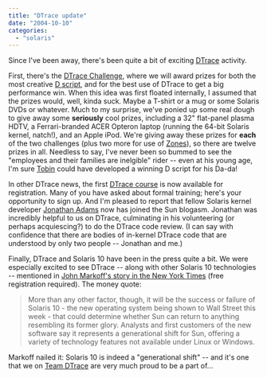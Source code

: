 ```yaml
---
title: "DTrace update"
date: "2004-10-10"
categories: 
  - "solaris"
---
```


Since I've been away, there's been quite a bit of exciting [DTrace](http://www.sun.com/bigadmin/content/dtrace) activity.

First, there's the [DTrace Challenge](http://wwws.sun.com/software/solaris/10/contest/challenge.html), where we will award prizes for both the most creative [D script](http://docs.sun.com/db/doc/817-6223/6mlkidlkm?a=view), and for the best use of DTrace to get a big performance win. When this idea was first floated internally, I assumed that the prizes would, well, kinda suck. Maybe a T-shirt or a mug or some Solaris DVDs or whatever. Much to my surprise, we've ponied up some real dough to give away some **seriously** cool prizes, including a 32" flat-panel plasma HDTV, a Ferrari-branded ACER Opteron laptop (running the 64-bit Solaris kernel, natch!), and an Apple iPod. We're giving away these prizes for **each** of the two challenges (plus two more for use of [Zones](http://www.sun.com/bigadmin/content/zones)), so there are twelve prizes in all. Needless to say, I've never been so bummed to see the "employees and their families are inelgible" rider -- even at his young age, I'm sure [Tobin](http://blogs.sun.com/roller/page/bmc/20040928#tobin_cormac_gaffikin_cantrill) could have developed a winning D script for his Da-da!

In other DTrace news, the first [DTrace course](http://training.sun.com/US/catalog/courses/SA-325-S10.html) is now available for registration. Many of you have asked about formal training; here's your opportunity to sign up. And I'm pleased to report that fellow Solaris kernel developer [Jonathan Adams](http://blogs.sun.com/jwadams) now has joined the Sun blogasm. Jonathan was incredibly helpful to us on DTrace, culminating in his volunteering (or perhaps acquiescing?) to do the DTrace code review. (I can say with confidence that there are bodies of in-kernel DTrace code that are understood by only two people -- Jonathan and me.)

Finally, DTrace and Solaris 10 have been in the press quite a bit. We were especially excited to see DTrace -- along with other Solaris 10 technologies -- mentioned in [John Markoff's story in the New York Times](http://www.nytimes.com/2004/09/20/technology/20sun.html) (free registration required). The money quote:

> More than any other factor, though, it will be the success or failure of Solaris 10 - the new operating system being shown to Wall Street this week - that could determine whether Sun can return to anything resembling its former glory. Analysts and first customers of the new software say it represents a generational shift for Sun, offering a variety of technology features not available under Linux or Windows.

Markoff nailed it: Solaris 10 is indeed a "generational shift" -- and it's one that we on [Team DTrace](http://www.theregister.co.uk/2004/07/08/dtrace.jpg) are very much proud to be a part of...
